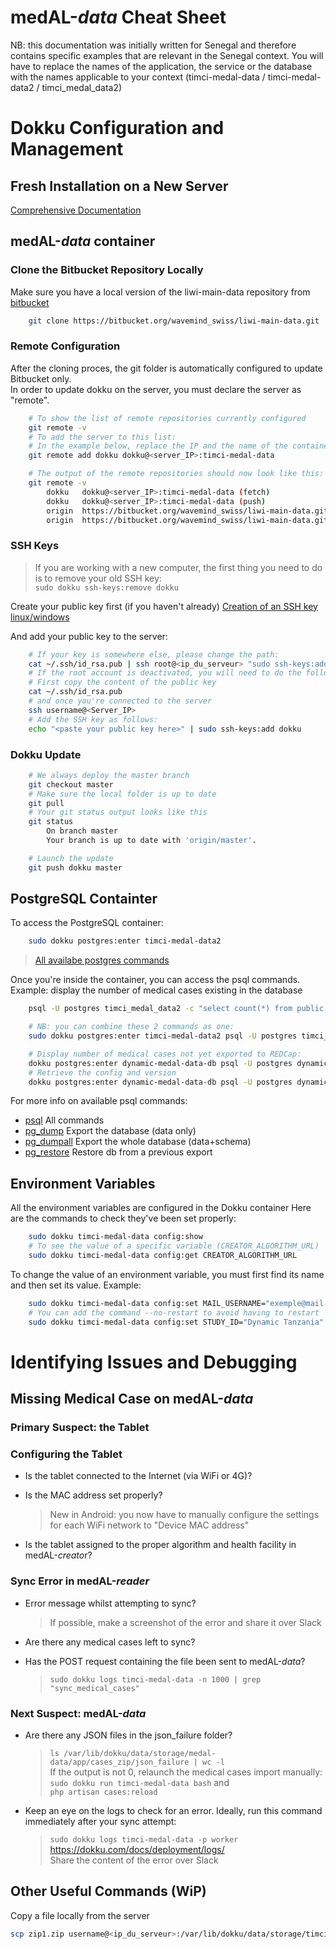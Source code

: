 # medAL-_data_ Cheat Sheet

NB: this documentation was initially written for Senegal and therefore contains specific examples that are relevant in the Senegal context.
You will have to replace the names of the application, the service or the database with the names applicable to your context (timci-medal-data / timci-medal-data2 / timci_medal_data2)

# Dokku Configuration and Management

## Fresh Installation on a New Server

[Comprehensive Documentation](https://bitbucket.org/wavemind_swiss/liwi-main-data/src/master/readme.md)

## medAL-_data_ container

### Clone the Bitbucket Repository Locally

Make sure you have a local version of the liwi-main-data repository from [bitbucket](https://bitbucket.org/wavemind_swiss/liwi-main-data/src/master/)

```bash
    git clone https://bitbucket.org/wavemind_swiss/liwi-main-data.git
```

### Remote Configuration

After the cloning proces, the git folder is automatically configured to update Bitbucket only.  
In order to update dokku on the server, you must declare the server as "remote".

```bash
    # To show the list of remote repositories currently configured
    git remote -v
    # To add the server to this list:
    # In the example below, replace the IP and the name of the container by your IP and name:
    git remote add dokku dokku@<server_IP>:timci-medal-data
```

```bash
    # The output of the remote repositories should now look like this:
    git remote -v
        dokku	dokku@<server_IP>:timci-medal-data (fetch)
        dokku	dokku@<server_IP>:timci-medal-data (push)
        origin	https://bitbucket.org/wavemind_swiss/liwi-main-data.git (fetch)
        origin	https://bitbucket.org/wavemind_swiss/liwi-main-data.git (push)
```

### SSH Keys

> If you are working with a new computer, the first thing you need to do is to remove your old SSH key:  
> `sudo dokku ssh-keys:remove dokku`

Create your public key first (if you haven't already)
[Creation of an SSH key linux/windows](https://confluence.atlassian.com/bitbucketserver/creating-ssh-keys-776639788.html)

And add your public key to the server:

```bash
    # If your key is somewhere else, please change the path:
    cat ~/.ssh/id_rsa.pub | ssh root@<ip_du_serveur> "sudo ssh-keys:add dokku"
    # If the root account is deactivated, you will need to do the following in 2 steps:
    # First copy the content of the public key
    cat ~/.ssh/id_rsa.pub
    # and once you're connected to the server
    ssh username@<Server_IP>
    # Add the SSH key as follows:
    echo "<paste your public key here>" | sudo ssh-keys:add dokku
```

### Dokku Update

```bash
    # We always deploy the master branch
    git checkout master
    # Make sure the local folder is up to date
    git pull
    # Your git status output looks like this
    git status
        On branch master
        Your branch is up to date with 'origin/master'.

    # Launch the update
    git push dokku master
```

## PostgreSQL Containter

To access the PostgreSQL container:

```bash
    sudo dokku postgres:enter timci-medal-data2
```

> [All availabe postgres commands](https://github.com/dokku/dokku-postgres)

Once you're inside the container, you can access the psql commands.
Example: display the number of medical cases existing in the database

```bash
    psql -U postgres timci_medal_data2 -c "select count(*) from public.medical_cases;"

    # NB: you can combine these 2 commands as one:
    sudo dokku postgres:enter timci-medal-data2 psql -U postgres timci_medal_data2 -c "select count(*) from public.medical_cases;"

    # Display number of medical cases not yet exported to REDCap:
    dokku postgres:enter dynamic-medal-data-db psql -U postgres dynamic_medal_data_db -c "SELECT count(*) FROM public.medical_cases where redcap=false"
    # Retrieve the config and version
    dokku postgres:enter dynamic-medal-data-db psql -U postgres dynamic_medal_data_db -c "SELECT config,version_id FROM public.patient_configs"
```

For more info on available psql commands:

- [psql](https://www.postgresql.org/docs/13/app-psql.html) All commands
- [pg_dump](https://www.postgresql.org/docs/9.3/app-pgdump.html) Export the database (data only)
- [pg_dumpall](https://www.postgresql.org/docs/9.2/app-pg-dumpall.html) Export the whole database (data+schema)
- [pg_restore](https://www.postgresql.org/docs/9.2/app-pgrestore.html) Restore db from a previous export

## Environment Variables

All the environment variables are configured in the Dokku container
Here are the commands to check they've been set properly:

```bash
    sudo dokku timci-medal-data config:show
    # To see the value of a specific variable (CREATOR_ALGORITHM_URL)
    sudo dokku timci-medal-data config:get CREATOR_ALGORITHM_URL
```

To change the value of an environment variable, you must first find its name and then set its value. Example:

```bash
    sudo dokku timci-medal-data config:set MAIL_USERNAME="exemple@mail.com"
    # You can add the command --no-restart to avoid having to restart
    sudo dokku timci-medal-data config:set STUDY_ID="Dynamic Tanzania" --no-restart
```

# Identifying Issues and Debugging

## Missing Medical Case on medAL-_data_

### Primary Suspect: the Tablet

### Configuring the Tablet

- Is the tablet connected to the Internet (via WiFi or 4G)?

- Is the MAC address set properly?
  > New in Android: you now have to manually configure the settings for each WiFi network to "Device MAC address"
- Is the tablet assigned to the proper algorithm and health facility in medAL-*creato*r?

### Sync Error in medAL-_reader_

- Error message whilst attempting to sync?
  > If possible, make a screenshot of the error and share it over Slack
- Are there any medical cases left to sync?

- Has the POST request containing the file been sent to medAL-_data_?
  > `sudo dokku logs timci-medal-data -n 1000 | grep "sync_medical_cases"`

### Next Suspect: medAL-_data_

- Are there any JSON files in the json_failure folder?

  > `ls /var/lib/dokku/data/storage/medal-data/app/cases_zip/json_failure | wc -l`  
  > If the output is not 0, relaunch the medical cases import manually:
  > `sudo dokku run timci-medal-data bash` and  
  > `php artisan cases:reload`

- Keep an eye on the logs to check for an error. Ideally, run this command immediately after your sync attempt:

  > `sudo dokku logs timci-medal-data -p worker`  
  > https://dokku.com/docs/deployment/logs/  
  > Share the content of the error over Slack

## Other Useful Commands (WiP)

Copy a file locally from the server

```bash
scp zip1.zip username@<ip_du_serveur>:/var/lib/dokku/data/storage/timci-medal-data/app/cases_zip/2XlcgspHJlCuqDPQFJhzLZaR5s0SGPDAOdwxlMWw.zip
```
